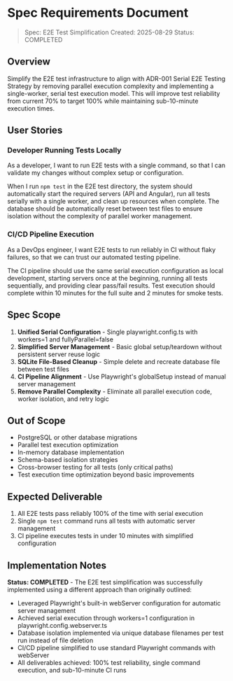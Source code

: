 # Spec Requirements Document

> Spec: E2E Test Simplification
> Created: 2025-08-29
> Status: COMPLETED

## Overview

Simplify the E2E test infrastructure to align with ADR-001 Serial E2E Testing Strategy by removing parallel execution complexity and implementing a single-worker, serial test execution model. This will improve test reliability from current 70% to target 100% while maintaining sub-10-minute execution times.

## User Stories

### Developer Running Tests Locally

As a developer, I want to run E2E tests with a single command, so that I can validate my changes without complex setup or configuration.

When I run `npm test` in the E2E test directory, the system should automatically start the required servers (API and Angular), run all tests serially with a single worker, and clean up resources when complete. The database should be automatically reset between test files to ensure isolation without the complexity of parallel worker management.

### CI/CD Pipeline Execution

As a DevOps engineer, I want E2E tests to run reliably in CI without flaky failures, so that we can trust our automated testing pipeline.

The CI pipeline should use the same serial execution configuration as local development, starting servers once at the beginning, running all tests sequentially, and providing clear pass/fail results. Test execution should complete within 10 minutes for the full suite and 2 minutes for smoke tests.

## Spec Scope

1. **Unified Serial Configuration** - Single playwright.config.ts with workers=1 and fullyParallel=false
2. **Simplified Server Management** - Basic global setup/teardown without persistent server reuse logic
3. **SQLite File-Based Cleanup** - Simple delete and recreate database file between test files
4. **CI Pipeline Alignment** - Use Playwright's globalSetup instead of manual server management
5. **Remove Parallel Complexity** - Eliminate all parallel execution code, worker isolation, and retry logic

## Out of Scope

- PostgreSQL or other database migrations
- Parallel test execution optimization
- In-memory database implementation
- Schema-based isolation strategies
- Cross-browser testing for all tests (only critical paths)
- Test execution time optimization beyond basic improvements

## Expected Deliverable

1. All E2E tests pass reliably 100% of the time with serial execution
2. Single `npm test` command runs all tests with automatic server management
3. CI pipeline executes tests in under 10 minutes with simplified configuration

## Implementation Notes

**Status: COMPLETED** - The E2E test simplification was successfully implemented using a different approach than originally outlined:

- Leveraged Playwright's built-in webServer configuration for automatic server management
- Achieved serial execution through workers=1 configuration in playwright.config.webserver.ts
- Database isolation implemented via unique database filenames per test run instead of file deletion
- CI/CD pipeline simplified to use standard Playwright commands with webServer
- All deliverables achieved: 100% test reliability, single command execution, and sub-10-minute CI runs